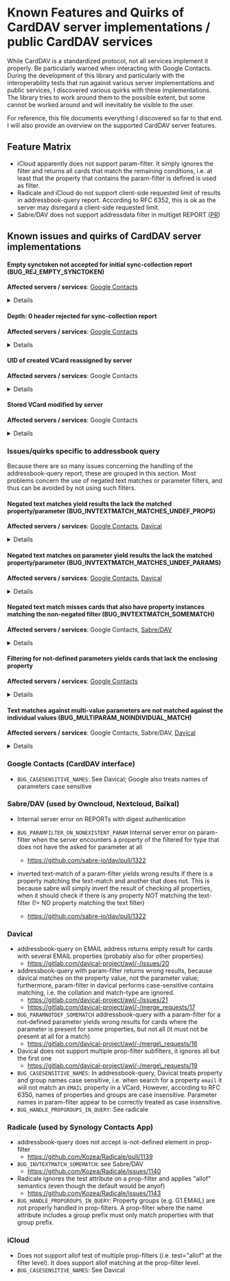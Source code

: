 # Known Features and Quirks of CardDAV server implementations / public CardDAV services

While CardDAV is a standardized protocol, not all services implement it properly. Be particularly warned when
interacting with Google Contacts. During the development of this library and particularly with the interoperability
tests that run against various server implementations and public services, I discovered various quirks with these
implementations. The library tries to work around them to the possible extent, but some cannot be worked around and will
inevitably be visible to the user.

For reference, this file documents everything I discovered so far to that end. I will also provide an overview on the
supported CardDAV server features.

## Feature Matrix

- iCloud apparently does not support param-filter. It simply ignores the filter and returns all cards that match the
  remaining conditions, i.e. at least that the property that contains the param-filter is defined is used as filter.
- Radicale and iCloud do not support client-side requested limit of results in addressbook-query report. According to
  RFC 6352, this is ok as the server may disregard a client-side requested limit.
- Sabre/DAV does not support addressdata filter in multiget REPORT ([PR](https://github.com/sabre-io/dav/pull/1310))

## Known issues and quirks of CardDAV server implementations

#### Empty synctoken not accepted for initial sync-collection report (BUG_REJ_EMPTY_SYNCTOKEN)
**Affected servers / services**: [Google Contacts](https://issuetracker.google.com/issues/160190530)
<details>
  <summary>Details</summary>

**Description**: For the initial sync, the server must accept an empty sync-token and consequently report all address objects within the addressbook collection in its result, plus a sync-token to be used for follow-up syncs. The server rejects a sync-collection report request carrying an empty sync-token with `400 Bad Request`.

**Affected operations**: `Sync::synchronize()` when called with an empty `$prevSyncToken` parameter.

**User-visibile impact and possible workaround**: Carddavclient will transparently fall back to a slower synchronization method based on `PROPFIND`. Carddavclient will ask the server for a synctoken that can be used for future incremental syncs using the sync-collection report. A log message with loglevel *error* will be logged.
</details>

#### Depth: 0 header rejected for sync-collection report
**Affected servers / services**: [Google Contacts](https://issuetracker.google.com/issues/160190530)
<details>
  <summary>Details</summary>

**Description**: According to RFC 6578, a `Depth: 0` header MUST be used with a sync-collection REPORT request, otherwise the server must reject it as `400 Bad Request`. The Google Contacts API seems to interpret this header for the depth of the request (which is per RFC 6578 given in the `DAV:sync-level` element). As a consequence, the response from Google Contacts will always appear as if there had been no changes. Using a `Depth: 1` header returns the expected result, but a CardDAV client cannot use this as this must be expected to fail with RFC compliant server implementations.

**Affected operations**: `Sync::synchronize()`

**User-visibile impact and possible workaround**: Carddavclient transparently works around the problem by specifically sending a `Depth: 1` header for addressbooks under the `www.googleapis.com` domain. For all other domains, the library will send a `Depth: 0` header in compliance with RFC 6578.
</details>

#### UID of created VCard reassigned by server
**Affected servers / services**: Google Contacts
<details>
  <summary>Details</summary>

**Description**: This is not a bug, but something the user should be aware of. Every VCard stored to a CardDAV server requires a `UID` property. When a new card is stored to Google Contacts, the server will replace the `UID` that is stored in the card with one assigned by the server.

**Affected operations**: `AddressbookCollection::createCard()`

**User-visibile impact and possible workaround**: The user must not assume that a newly created card will retain the UID assigned by the client application. If the UID is stored locally, for example to map locally cached cards against those retrieved from the server, the user should download the card after creation and use the UID property from the retrieved vcard.
</details>

#### Stored VCard modified by server
**Affected servers / services**: Google Contacts
<details>
  <summary>Details</summary>

**Description**: This is probably within what the server is allowed to do, but something the user should be aware of. Google Contacts will modify VCards stored to the server, probably "lost in translation" to an internal data model and back. Currently, so following have been observed:

- The `TYPE` parameter that can be used with properties such as `EMAIL` is constrained to a single value. Values not known to Google Contacts are discarded. This includes values explicitly allowed by RFC2426, e.g. *internet* as an `EMAIL` type.
- For `IMPP` properties, the protocol scheme and `X-SERVICE-TYPE` parameter spelling (e.g. *jabber* becomes *Jabber*) is adapted by the server.

**Affected operations**: `AddressbookCollection::createCard()`, `AddressbookCollection::updateCard()`

**User-visibile impact and possible workaround**: The user should not expect a VCard stored to the server to be identical with the VCard read back from the server. To preserve custom labels on the server, the `X-ABLabel` extension can be used, however, support by CardDAV client applications is not as good as for the `TYPE` parameter.
</details>

### Issues/quirks specific to addressbook query

Because there are so many issues concerning the handling of the addressbook-query report, these are grouped in this section. Most problems concern the use of negated text matches or parameter filters, and thus can be avoided by not using such filters.

#### Negated text matches yield results the lack the matched property/parameter (BUG_INVTEXTMATCH_MATCHES_UNDEF_PROPS)
**Affected servers / services**: [Google Contacts](https://issuetracker.google.com/issues/178251714), [Davical](https://gitlab.com/davical-project/awl/-/merge_requests/15)
<details>
  <summary>Details</summary>

**Description**: When issuing an addressbook-query with a prop-filter containing a negated text-match, the server also returns cards that lack the asked for property. Example: If you filter for an `EMAIL` with a `!/foo/` text filter, the server will return cards that do not have an `EMAIL` property at all.

**Affected operations**: `AddressbookCollection::query()` when using negated text matches inside the `$conditions` for a property.

**User-visibile impact and possible workaround**: The `query()` result may contain results that do not actually match the conditions specified by the user. As a workaround, the user could post-filter the received cards. Carddavclient does not currently perform any filtering on the query results itself but forwards what the server returned.
</details>

#### Negated text matches on parameter yield results the lack the matched property/parameter (BUG_INVTEXTMATCH_MATCHES_UNDEF_PARAMS)
**Affected servers / services**: [Google Contacts](https://issuetracker.google.com/issues/178251714), [Davical](https://gitlab.com/davical-project/awl/-/merge_requests/18)
<details>
  <summary>Details</summary>

**Description**: When issuing an addressbook-query with a param-filter containing a negated text-match, the server also returns cards that lack the asked for property or parameter. Example: If you filter for an `EMAIL;TYPE` with a `!/foo/` text filter, the server will return cards that
  * do not have an `EMAIL` property at all, or
  * have an `EMAIL` property that lacks the `TYPE` parameter

**Affected operations**: `AddressbookCollection::query()` when using negated text matches inside the `$conditions` for a parameter.

**User-visibile impact and possible workaround**: The `query()` result may contain results that do not actually match the conditions specified by the user. As a workaround, the user could post-filter the received cards. Carddavclient does not currently perform any filtering on the query results itself but forwards what the server returned.
</details>

#### Negated text match misses cards that also have property instances matching the non-negated filter (BUG_INVTEXTMATCH_SOMEMATCH)
**Affected servers / services**: Google Contacts, [Sabre/DAV](https://github.com/sabre-io/dav/pull/1322)
<details>
  <summary>Details</summary>

**Description**: A negated text-match on a property yields wrong results if there is a property instance matching the text-match and another that does not. This is because the server will simply invert the result of checking all properties, when it should check if there is any property NOT matching the text-filter (!= NO property matching the text filter).

**Affected operations**: `AddressbookCollection::query()` when using negated text matches inside the `$conditions` for a property.

**User-visibile impact and possible workaround**: The `query()` result may lack cards that match the filter when using negated text matches on properties.
</details>

#### Filtering for not-defined parameters yields cards that lack the enclosing property
**Affected servers / services**: [Google Contacts](https://issuetracker.google.com/issues/178243204)
<details>
  <summary>Details</summary>

**Description**: When filtering for a not-defined parameter (e.g. `'EMAIL' => '['TYPE' => null]`), the server returns cards that do not have the enclosing property. However, in such cases, the param-filter should have no relevance. So in the example, the server would return cards that do not have an `EMAIL` property.

**Affected operations**: `AddressbookCollection::query()` when using filters for not-defined parameters.

**User-visibile impact and possible workaround**: The `query()` result may contain results that do not actually match the conditions specified by the user. As a workaround, the user could post-filter the received cards. Carddavclient does not currently perform any filtering on the query results itself but forwards what the server returned.
</details>

#### Text matches against multi-value parameters are not matched against the individual values (BUG_MULTIPARAM_NOINDIVIDUAL_MATCH)
**Affected servers / services**: Google Contacts, Sabre/DAV, [Davical](https://gitlab.com/davical-project/awl/-/merge_requests/19)
<details>
  <summary>Details</summary>

**Description**: A param-filter text-match for a parameter with multiple values (e.g. `TYPE=HOME,WORK`) will not match against the individual parameter values, but as the parameter string as a whole. For example an equals text-match for `/HOME/=` would not match the example given before.

**Affected operations**: `AddressbookCollection::query()` when querying parameters that may have multiple values.

**User-visibile impact and possible workaround**: The `query()` result may lack cards that would have matched the filter. By using contains text matches (e.g. `/HOME/`), the effect can be avoided (of course the results might differ in that case).
</details>


### Google Contacts (CardDAV interface)
- `BUG_CASESENSITIVE_NAMES`: See Davical; Google also treats names of parameters case sensitive

### Sabre/DAV (used by Owncloud, Nextcloud, Baïkal)

- Internal server error on REPORTs with digest authentication

- `BUG_PARAMFILTER_ON_NONEXISTENT_PARAM` Internal server error on param-filter when the server encounters a property of
  the filtered for type that does not have the asked for parameter at all
  - https://github.com/sabre-io/dav/pull/1322
- inverted text-match of a param-filter yields wrong results if there is a property matching the text-match and another
  that does not. This is because sabre will simply invert the result of checking all properties, when it should check if
  there is any property NOT matching the text-filter (!= NO property matching the text filter)
  - https://github.com/sabre-io/dav/pull/1322

### Davical

- addressbook-query on EMAIL address returns empty result for cards with several EMAIL properties (probably also for
  other properties)
  - https://gitlab.com/davical-project/awl/-/issues/20
- addressbook-query with param-filter returns wrong results, because davical matches on the property value, not the
  parameter value; furthermore, param-filter in davical performs case-sensitive contains matching, i.e. the collation
  and match-type are ignored.
  - https://gitlab.com/davical-project/awl/-/issues/21
  - https://gitlab.com/davical-project/awl/-/merge_requests/17
- `BUG_PARAMNOTDEF_SOMEMATCH` addressbook-query with a param-filter for a not-defined parameter yields wrong results for
  cards where the parameter is present for some properties, but not all (it must not be present at all for a match)
  - https://gitlab.com/davical-project/awl/-/merge\_requests/16
- Davical does not support multiple prop-filter subfilters, it ignores all but the first one
  - https://gitlab.com/davical-project/awl/-/merge\_requests/19
- `BUG_CASESENSITIVE_NAMES`: In addressbook-query, Davical treats property and group names case sensitive, i.e. when
  search for a property `email` it will not match an `EMAIL` property in a VCard. However, according to RFC 6350,
  names of properties and groups are case insensitive. Parameter names in param-filter appear to be correctly treated
  as case insensitive.
- `BUG_HANDLE_PROPGROUPS_IN_QUERY`: See radicale

### Radicale (used by Synology Contacts App)

- addressbook-query does not accept is-not-defined element in prop-filter
  - https://github.com/Kozea/Radicale/pull/1139
- `BUG_INVTEXTMATCH_SOMEMATCH`: see Sabre/DAV
  - https://github.com/Kozea/Radicale/issues/1140
- Radicale ignores the test attribute on a prop-filter and applies "allof" semantics (even though the default would be
  anyof)
  - https://github.com/Kozea/Radicale/issues/1143
- `BUG_HANDLE_PROPGROUPS_IN_QUERY`: Property groups (e.g. G1.EMAIL) are not properly handled in prop-filters. A
  prop-filter where the name attribute includes a group prefix must only match properties with that group prefix.

### iCloud

- Does not support allof test of multiple prop-filters (i.e. test="allof" at the filter level). It does support allof
  matching at the prop-filter level.
- `BUG_CASESENSITIVE_NAMES`: See Davical
